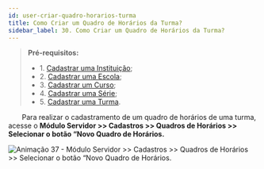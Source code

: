 ```yaml
---
id: user-criar-quadro-horarios-turma
title: Como Criar um Quadro de Horários da Turma?
sidebar_label: 30. Como Criar um Quadro de Horários da Turma?
---
```

>**Pré-requisitos:**
>* 1\. [Cadastrar uma Instituição]();
>* 2\. [Cadastrar uma Escola](user-como-cadastrar-uma-escola);
>* 3\. [Cadastrar um Curso](user-como_cadastrar_um_curso);
>* 4\. [Cadastrar uma Série](como-cadastrar-series);
>* 5\. [Cadastrar uma Turma](como-cadastrar-turma).

&nbsp;&nbsp;&nbsp;&nbsp;&nbsp;&nbsp;&nbsp;Para realizar o cadastramento de um quadro de horários de uma turma, acesse o **Módulo Servidor >> Cadastros >> Quadros de Horários >> Selecionar o botão “Novo Quadro de Horários.**


![Animação 37 - Módulo Servidor >> Cadastros >> Quadros de Horários >> Selecionar o botão “Novo Quadro de Horários.](../img/user-docs/criar_quadro_de_horarios.gif)